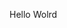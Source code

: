 Hello Wolrd





















































































































































































































































































































































































































































































































































































































































































































































































































































































































































































































































































































































































































































































































































































































































































































































































































































































































































































































































































































































































































































































































































































































































































































































































































































































































































































































































































































































































































































































































































































































































































































































































































































































































































































































































































































































































































































































































































































































































































































































































































































































































































































































































































































































































































































